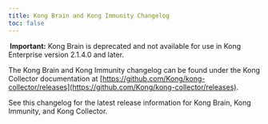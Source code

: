 ```yaml
---
title: Kong Brain and Kong Immunity Changelog
toc: false
---
```


<div class="alert alert-warning">
<i class="fas fa-exclamation-triangle" style="color:orange; margin-right:3px"></i>
<strong>Important:</strong> Kong Brain is deprecated and not available for use in Kong Enterprise version 2.1.4.0 and later.
</div>

The Kong Brain and Kong Immunity changelog can be found under the Kong Collector documentation at   [https://github.com/Kong/kong-collector/releases](https://github.com/Kong/kong-collector/releases). 

See this changelog for the latest release information for Kong Brain, Kong Immunity, and Kong Collector. 
